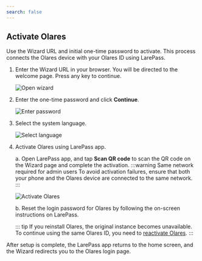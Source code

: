 ```yaml
---
search: false
---
```

## Activate Olares

Use the Wizard URL and initial one-time password to activate. This process connects the Olares device with your Olares ID using LarePass.

1. Enter the Wizard URL in your browser. You will be directed to the welcome page. Press any key to continue.

   ![Open wizard](/images/manual/get-started/open-wizard.png#bordered)
2. Enter the one-time password and click **Continue**.

   ![Enter password](/images/manual/get-started/wizard-enter-password.png#bordered)
3. Select the system language.

   ![Select language](/images/manual/get-started/select-language.png#bordered)
4. Activate Olares using LarePass app.

   a. Open LarePass app, and tap **Scan QR code** to scan the QR code on the Wizard page and complete the activation.
   :::warning Same network required for admin users
   To avoid activation failures, ensure that both your phone and the Olares device are connected to the same network.
   :::

   ![Activate Olares](/images/manual/get-started/activate-olares.png#bordered)

   b. Reset the login password for Olares by following the on-screen instructions on LarePass.

   ::: tip 
   If you reinstall Olares, the original instance becomes unavailable. To continue using the same Olares ID, you need to [reactivate Olares](../larepass/activate-olares.md#reactivate-olares-with-the-same-olares-id).
   :::

After setup is complete, the LarePass app returns to the home screen, and the Wizard redirects you to the Olares login page.